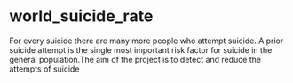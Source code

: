 # world_suicide_rate
For every suicide there are many more people who attempt suicide. A prior suicide attempt is the single most important risk factor for suicide in the general population.The aim of the project is to detect and  reduce the attempts of suicide
